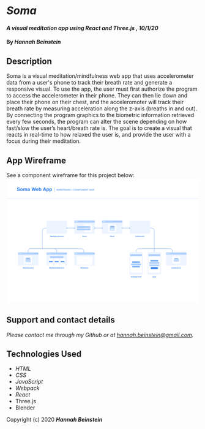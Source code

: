# _Soma_

#### _A visual meditation app using React and Three.js , 10/1/20_

#### By _**Hannah Beinstein**_

## Description
Soma is a visual meditation/mindfulness web app that uses accelerometer data from a user's phone to track their breath rate and generate a responsive visual. To use the app, the user must first authorize the program to access the accelerometer in their phone. They can then lie down and place their phone on their chest, and the acceleromoter will track their breath rate by measuring acceleration along the z-axis (breaths in and out). By connecting the program graphics to the biometric information retrieved every few seconds, the program can alter the scene depending on how fast/slow the user’s heart/breath rate is. The goal is to create a visual that reacts in real-time to how relaxed the user is, and provide the user with a focus during their meditation.

## App Wireframe
See a component wireframe for this project below:
![Project Wireframe](./src/assets/img/wireframe.png)

## Support and contact details

_Please contact me through my Github or at hannah.beinstein@gmail.com._

## Technologies Used
 
* _HTML_
* _CSS_
* _JavaScript_
* _Webpack_  
* _React_ 
* Three.js
* Blender

Copyright (c) 2020 **_Hannah Beinstein_**